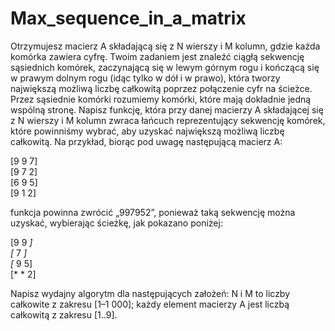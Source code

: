 # Max_sequence_in_a_matrix
Otrzymujesz macierz A składającą się z N wierszy i M kolumn, gdzie każda komórka zawiera cyfrę. Twoim zadaniem jest znaleźć ciągłą sekwencję sąsiednich komórek, zaczynającą się w lewym górnym rogu i kończącą się w prawym dolnym rogu (idąc tylko w dół i w prawo), która tworzy największą możliwą liczbę całkowitą poprzez połączenie cyfr na ścieżce. Przez sąsiednie komórki rozumiemy komórki, które mają dokładnie jedną wspólną stronę.  Napisz funkcję, która przy danej macierzy A składającej się z N wierszy i M kolumn zwraca łańcuch reprezentujący sekwencję komórek, które powinniśmy wybrać, aby uzyskać największą możliwą liczbę całkowitą.  Na przykład, biorąc pod uwagę następującą macierz A:  

[9 9 7]        
[9 7 2]        
[6 9 5]        
[9 1 2]  

funkcja powinna zwrócić „997952”, ponieważ taką sekwencję można uzyskać, wybierając ścieżkę, jak pokazano poniżej:  

[9 9 *]        
[* 7 *]        
[* 9 5]        
[* * 2]  

Napisz wydajny algorytm dla następujących założeń:  N i M to liczby całkowite z zakresu [1–1 000]; każdy element macierzy A jest liczbą całkowitą z zakresu [1..9].
